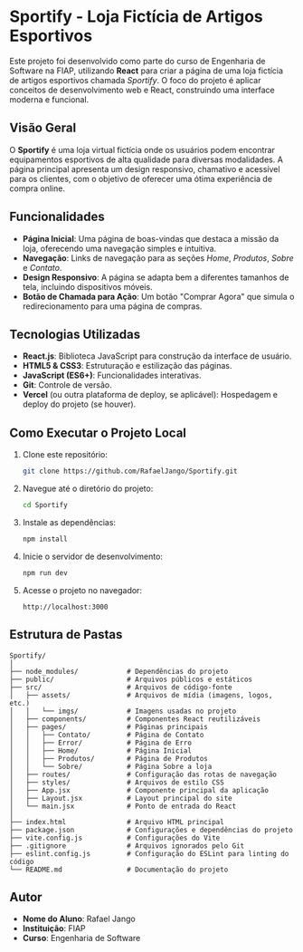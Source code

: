 # Sportify - Loja Fictícia de Artigos Esportivos

Este projeto foi desenvolvido como parte do curso de Engenharia de Software na FIAP, utilizando **React** para criar a página de uma loja fictícia de artigos esportivos chamada *Sportify*. O foco do projeto é aplicar conceitos de desenvolvimento web e React, construindo uma interface moderna e funcional.

## Visão Geral

O **Sportify** é uma loja virtual fictícia onde os usuários podem encontrar equipamentos esportivos de alta qualidade para diversas modalidades. A página principal apresenta um design responsivo, chamativo e acessível para os clientes, com o objetivo de oferecer uma ótima experiência de compra online.

## Funcionalidades

- **Página Inicial**: Uma página de boas-vindas que destaca a missão da loja, oferecendo uma navegação simples e intuitiva.
- **Navegação**: Links de navegação para as seções *Home*, *Produtos*, *Sobre* e *Contato*.
- **Design Responsivo**: A página se adapta bem a diferentes tamanhos de tela, incluindo dispositivos móveis.
- **Botão de Chamada para Ação**: Um botão "Comprar Agora" que simula o redirecionamento para uma página de compras.

## Tecnologias Utilizadas

- **React.js**: Biblioteca JavaScript para construção da interface de usuário.
- **HTML5 & CSS3**: Estruturação e estilização das páginas.
- **JavaScript (ES6+)**: Funcionalidades interativas.
- **Git**: Controle de versão.
- **Vercel** (ou outra plataforma de deploy, se aplicável): Hospedagem e deploy do projeto (se houver).

## Como Executar o Projeto Local

1. Clone este repositório:

   ```bash
   git clone https://github.com/RafaelJango/Sportify.git
   ```

2. Navegue até o diretório do projeto:

   ```bash
   cd Sportify
   ```

3. Instale as dependências:

   ```bash
   npm install
   ```

4. Inicie o servidor de desenvolvimento:

   ```bash
   npm run dev
   ```

5. Acesse o projeto no navegador:

   ```
   http://localhost:3000
   ```

## Estrutura de Pastas

```
Sportify/
│
├── node_modules/            # Dependências do projeto
├── public/                  # Arquivos públicos e estáticos
├── src/                     # Arquivos de código-fonte
│   ├── assets/              # Arquivos de mídia (imagens, logos, etc.)
│   │   └── imgs/            # Imagens usadas no projeto
│   ├── components/          # Componentes React reutilizáveis
│   ├── pages/               # Páginas principais
│   │   ├── Contato/         # Página de Contato
│   │   ├── Error/           # Página de Erro
│   │   ├── Home/            # Página Inicial
│   │   ├── Produtos/        # Página de Produtos
│   │   └── Sobre/           # Página Sobre a loja
│   ├── routes/              # Configuração das rotas de navegação
│   ├── styles/              # Arquivos de estilo CSS
│   ├── App.jsx              # Componente principal da aplicação
│   ├── Layout.jsx           # Layout principal do site
│   └── main.jsx             # Ponto de entrada do React
│
├── index.html               # Arquivo HTML principal
├── package.json             # Configurações e dependências do projeto
├── vite.config.js           # Configurações do Vite
├── .gitignore               # Arquivos ignorados pelo Git
├── eslint.config.js         # Configuração do ESLint para linting do código
└── README.md                # Documentação do projeto
```

## Autor

- **Nome do Aluno**: Rafael Jango
- **Instituição**: FIAP
- **Curso**: Engenharia de Software
